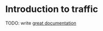 # Introduction to traffic

TODO: write [great documentation](http://jacobian.org/writing/great-documentation/what-to-write/)
